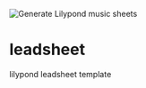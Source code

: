 ![Generate Lilypond music sheets](https://github.com/brona90/leadsheet/workflows/Generate%20Lilypond%20music%20sheets/badge.svg)

# leadsheet
lilypond leadsheet template
